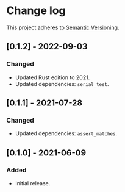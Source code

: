 # Change log

This project adheres to [Semantic Versioning](https://semver.org/spec/v2.0.0.html).

## [0.1.2] - 2022-09-03

### Changed

- Updated Rust edition to 2021.
- Updated dependencies: `serial_test`.

## [0.1.1] - 2021-07-28

### Changed

- Updated dependencies: `assert_matches`.

## [0.1.0] - 2021-06-09

### Added

- Initial release.
